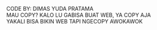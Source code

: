 CODE BY: DIMAS YUDA PRATAMA <br>
MAU COPY? KALO LU GABISA BUAT WEB, YA COPY AJA <br>
YAKALI BISA BIKIN WEB TAPI NGECOPY AWOKAWOK
